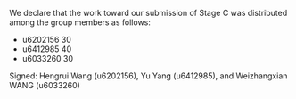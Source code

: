 We declare that the work toward our submission of Stage C was distributed among the group members as follows:

* u6202156 30
* u6412985 40
* u6033260 30

Signed: Hengrui Wang (u6202156), Yu Yang (u6412985), and Weizhangxian WANG (u6033260)

